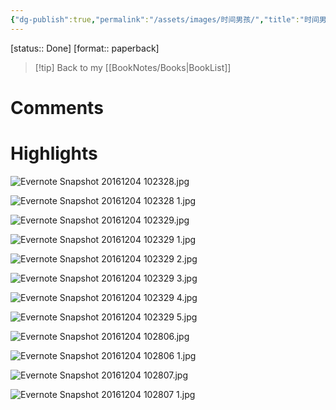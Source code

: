 ```yaml
---
{"dg-publish":true,"permalink":"/assets/images/时间男孩/","title":"时间男孩","noteIcon":""}
---
```


[status:: Done]
[format:: paperback]

>[!tip] Back to my [[BookNotes/Books\|BookList]]

# Comments

# Highlights

![Evernote Snapshot 20161204 102328.jpg](/img/user/assets/images/Evernote%20Snapshot%2020161204%20102328.jpg)

![Evernote Snapshot 20161204 102328 1.jpg](/img/user/assets/images/Evernote%20Snapshot%2020161204%20102328%201.jpg)

![Evernote Snapshot 20161204 102329.jpg](/img/user/assets/images/Evernote%20Snapshot%2020161204%20102329.jpg)

![Evernote Snapshot 20161204 102329 1.jpg](/img/user/assets/images/Evernote%20Snapshot%2020161204%20102329%201.jpg)

![Evernote Snapshot 20161204 102329 2.jpg](/img/user/assets/images/Evernote%20Snapshot%2020161204%20102329%202.jpg)

![Evernote Snapshot 20161204 102329 3.jpg](/img/user/assets/images/Evernote%20Snapshot%2020161204%20102329%203.jpg)

![Evernote Snapshot 20161204 102329 4.jpg](/img/user/assets/images/Evernote%20Snapshot%2020161204%20102329%204.jpg)

![Evernote Snapshot 20161204 102329 5.jpg](/img/user/assets/images/Evernote%20Snapshot%2020161204%20102329%205.jpg)

![Evernote Snapshot 20161204 102806.jpg](/img/user/assets/images/Evernote%20Snapshot%2020161204%20102806.jpg)

![Evernote Snapshot 20161204 102806 1.jpg](/img/user/assets/images/Evernote%20Snapshot%2020161204%20102806%201.jpg)

![Evernote Snapshot 20161204 102807.jpg](/img/user/assets/images/Evernote%20Snapshot%2020161204%20102807.jpg)

![Evernote Snapshot 20161204 102807 1.jpg](/img/user/assets/images/Evernote%20Snapshot%2020161204%20102807%201.jpg)
